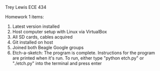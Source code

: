 Trey Lewis	ECE 434

Homework 1 items:

1) Latest version installed
2) Host computer setup with Linux via VirtualBox
3) All SD cards, cables acquired
4) Git installed on host
5) Joined both Beagle Google groups
6) Etch-a-sketch: The program is complete. Instructions for the program are printed when it's run. To run, either type "python etch.py" or "./etch.py" into the terminal and press enter


